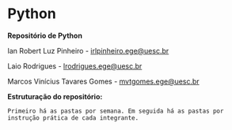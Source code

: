 # Python

**Repositório de Python**

  Ian Robert Luz Pinheiro - irlpinheiro.ege@uesc.br

  Laio Rodrigues - lrodrigues.ege@uesc.br

  Marcos Vinícius Tavares Gomes - mvtgomes.ege@uesc.br
  
  **Estruturação do repositório:**
  
    Primeiro há as pastas por semana. Em seguida há as pastas por instrução prática de cada integrante.

